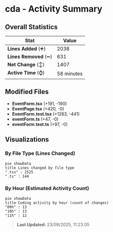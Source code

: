 # cda - Activity Summary 

## Overall Statistics

| Stat                   | Value                                                             |
| ---------------------- | ----------------------------------------------------------------- |
| **Lines Added** (➕)   | 2038                                          |
| **Lines Removed** (➖) | 631                                        |
| **Net Change** (↕)    | 1407                |
| **Active Time** (⌚)   | 58 minutes |


## Modified Files
- **EventForm.tsx** (+191, -190)
- **EventPage.tsx** (+420, -0)
- **EventForm.test.tsx** (+1283, -441)
- **eventForm.ts** (+47, -0)
- **eventForm.test.ts** (+97, -0)

## Visualizations

### By File Type (Lines Changed)

```mermaid
pie showData
title Lines changed by file type
".tsx" : 2525
".ts" : 144
```

### By Hour (Estimated Activity Count)

```mermaid
pie showData
title Coding activity by hour (count of changes)
"09h" : 13
"10h" : 13
"11h" : 12
```


> **Last Updated:** 23/09/2025, 11:23:05